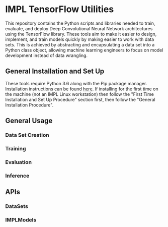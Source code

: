 # IMPL TensorFlow Utilities

This repository contains the Python scripts and libraries needed to train, evaluate, and deploy Deep Convolutional Neural Network architectures using the TensorFlow library. These tools aim to make it easier to design, implement, and train models quickly by making easier to work with data sets. This is achieved by abstracting and encapsulating a data set into a Python class object, allowing machine learning engineers to focus on model development instead of data wrangling.

## General Installation and Set Up

These tools require Python 3.6 along with the Pip package manager. Installation instructions can be found [here](doc/INSTALLATION.md). If installing for the first time on the machine (not an IMPL Linux workstation) then follow the "First Time Installation and Set Up Procedure" section first, then follow the "General Installation Procedure".

## General Usage

### Data Set Creation

### Training

### Evaluation

### Inference

## APIs

### DataSets

### IMPLModels
